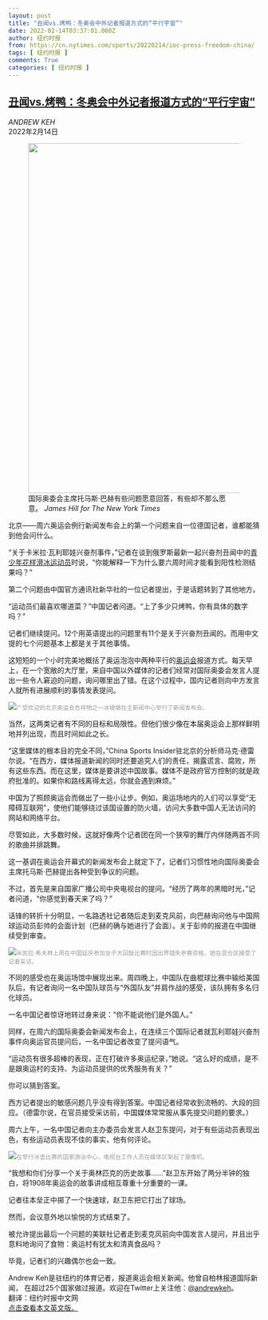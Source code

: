 ```yaml
---
layout: post
title: "丑闻vs.烤鸭：冬奥会中外记者报道方式的“平行宇宙”"
date: 2022-02-14T03:37:01.000Z
author: 纽约时报
from: https://cn.nytimes.com/sports/20220214/ioc-press-freedom-china/
tags: [ 纽约时报 ]
comments: True
categories: [ 纽约时报 ]
---
```

<!--1644809821000-->
[丑闻vs.烤鸭：冬奥会中外记者报道方式的“平行宇宙”](https://cn.nytimes.com/sports/20220214/ioc-press-freedom-china/)
------

<div>
<address>ANDREW KEH</address><time pudate="2022-02-14 11:12:19" datetime="2022-02-14 11:12:19">2022年2月14日</time><figure><img src="https://images.weserv.nl/?url=static01.nyt.com/images/2022/02/12/lens/12oly-press/12oly-press-master1050.jpg" width="1050" height="700"><figcaption>国际奥委会主席托马斯·巴赫有些问题愿意回答，有些却不那么愿意。 <cite>James Hill for The New York Times</cite></figcaption></figure><section><p>北京——周六奥运会例行新闻发布会上的第一个问题来自一位德国记者，谁都能猜到他会问什么。</p><p>“关于卡米拉·瓦利耶娃兴奋剂事件，”记者在谈到俄罗斯最新一起兴奋剂丑闻中的<a href="https://www.nytimes.com/2022/02/10/sports/olympics/kamila-valieva-trimetazidine.html" title="Link: https://www.nytimes.com/2022/02/10/sports/olympics/kamila-valieva-trimetazidine.html">青少年花样滑冰运动员</a>时说，“你能解释一下为什么要六周时间才能看到阳性检测结果吗？”</p><p>第二个问题由中国官方通讯社新华社的一位记者提出，于是话题转到了其他地方。</p><p>“运动员们最喜欢哪道菜？”中国记者问道。“上了多少只烤鸭，你有具体的数字吗？”</p><p>记者们继续提问。12个用英语提出的问题里有11个是关于兴奋剂丑闻的。而用中文提的七个问题基本上都是关于其他事情。</p><p>这短短的一个小时完美地概括了奥运泡泡中两种平行的<a href="https://www.nytimes.com/news-event/winter-olympics-beijing">奥运会</a>报道方式。每天早上，在一个宽敞的大厅里，来自中国以外媒体的记者们经常对国际奥委会发言人提出一些令人窘迫的问题，询问哪里出了错。在这个过程中，国内记者则向中方发言人就所有进展顺利的事情发表提问。</p><p><img src="https://images.weserv.nl/?url=static01.nyt.com/images/2022/03/12/sports/12oly-press3/merlin_201917661_2615f841-0b7c-4081-848d-ca6335a3cb9b-master1050.jpg"><small style="color: #999;">广受欢迎的北京奥运会吉祥物之一冰墩墩在主新闻中心举行了新闻发布会。</small></p><p>当然，这两类记者有不同的目标和局限性。但他们很少像在本届奥运会上那样鲜明地并列出现，而且时间如此之长。</p><p>“这里媒体的根本目的完全不同，”China Sports Insider驻北京的分析师马克·德雷尔说。“在西方，媒体报道新闻的同时还要追究人们的责任，揭露谎言、腐败，所有这些东西。而在这里，媒体是要讲述中国故事。媒体不是政府官方控制的就是政府批准的。如果你和路线离得太远，你就会遇到麻烦。”</p><p>中国为了照顾奥运会而做出了一些小让步。例如，奥运场地内的人们可以享受“无障碍互联网”，使他们能够绕过该国设置的防火墙，访问大多数中国人无法访问的网站和网络平台。</p><p>尽管如此，大多数时候，这就好像两个记者团在同一个狭窄的舞厅内伴随两首不同的歌曲并排跳舞。</p><p>这一基调在奥运会开幕式的新闻发布会上就定下了，记者们习惯性地向国际奥委会主席托马斯·巴赫提出各种受到争议的问题。</p><p>不过，首先是来自国家广播公司中央电视台的提问。“经历了两年的黑暗时光，”记者问道，“你感觉到春天来了吗？”</p><p>话锋的转折十分明显，一名路透社记者随后走到麦克风前，向巴赫询问他与中国网球运动员彭帅的会面计划（巴赫的确与她进行了会面）。关于彭帅的报道在中国继续受到审查。</p><p><img src="https://images.weserv.nl/?url=static01.nyt.com/images/2022/03/12/sports/12oly-press2/merlin_201692400_af543082-6a10-404d-8df7-163a49a2d5d6-master1050.jpg"><small style="color: #999;">米凯拉·希夫林上周在中国延庆参加女子大回旋比赛时因出界错失参赛资格，她在混合区接受了记者采访。</small></p><p>不同的感受也在奥运场馆中展现出来。周四晚上，中国队在曲棍球比赛中输给美国队后，有记者询问一名中国队球员与“外国队友”并肩作战的感受，该队拥有多名归化球员。</p><p>一名中国记者惊讶地转过身来说：“你不能说他们是外国人。”</p><p>同样，在周六的国际奥委会新闻发布会上，在连续三个国际记者就瓦利耶娃兴奋剂事件向奥运官员提问后，一名中国记者改变了提问语气。</p><p>“运动员有很多超棒的表现，正在打破许多奥运纪录，”她说。“这么好的成绩，是不是跟奥运村的支持、为运动员提供的优秀服务有关？”</p><p>你可以猜到答案。</p><p>西方记者提出的敏感问题几乎没有得到答案。中国记者经常收到流畅的、大段的回应。（德雷尔说，在官员接受采访前，中国媒体常常服从事先提交问题的要求。）</p><p>周六上午，一名中国记者向主办委员会发言人赵卫东提问，对于有些运动员表现出色，有些运动员表现不佳的事实，他有何评论。</p><p><img src="https://images.weserv.nl/?url=static01.nyt.com/images/2022/03/12/sports/12oly-press4/merlin_201127545_fb2047b3-d2f1-4758-8b28-83d35f892af6-master1050.jpg"><small style="color: #999;">在举行冰壶比赛的国家游泳中心，电视台工作人员在媒体区架起了摄像机。</small></p><p>“我想和你们分享一个关于奥林匹克的历史故事……”赵卫东开始了两分半钟的独白，将1908年奥运会的故事讲成相互尊重十分重要的一课。</p><p>记者往本垒正中掷了一个快速球，赵卫东把它打出了球场。</p><p>然而，会议意外地以愉悦的方式结束了。</p><p>被允许提出最后一个问题的美联社记者走到麦克风前向中国发言人提问，并且出乎意料地询问了食物：奥运村有犹太和清真食品吗？</p><p>毕竟，记者们的兴趣偶尔也会一致。</p></section><footer><p>Andrew Keh是驻纽约的体育记者，报道奥运会相关新闻。他曾自柏林报道国际新闻， 在超过25个国家做过报道。欢迎在Twitter上关注他：<a rel="nofollow" target="_blank" href="https://twitter.com/andrewkeh">@andrewkeh</a>。<br>翻译：纽约时报中文网<br><a rel="nofollow" target="_blank" href="https://www.nytimes.com/2022/02/12/sports/olympics/ioc-press-freedom-china.html">点击查看本文英文版。</a></p></footer>
</div>
